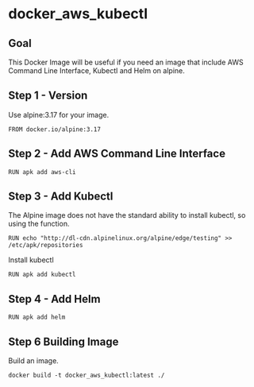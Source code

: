 # docker_aws_kubectl

## Goal
This Docker Image will be useful if you need an image that include AWS Command Line Interface, Kubectl and Helm on alpine.

## Step 1 - Version

Use alpine:3.17 for your image.
```
FROM docker.io/alpine:3.17
```

## Step 2 - Add AWS Command Line Interface
```
RUN apk add aws-cli
```
## Step 3 - Add Kubectl
The Alpine image does not have the standard ability to install kubectl, so using the function.
```
RUN echo "http://dl-cdn.alpinelinux.org/alpine/edge/testing" >> /etc/apk/repositories
```
Install kubectl
```
RUN apk add kubectl
```
## Step 4 - Add Helm
```
RUN apk add helm
```
## Step 6 Building Image
Build an image.
```
docker build -t docker_aws_kubectl:latest ./
```
